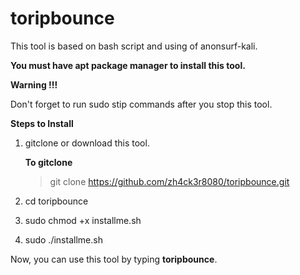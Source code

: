 # toripbounce
This tool is based on bash script and using of anonsurf-kali.

**You must have apt package manager to install this tool.**

**Warning !!!**

Don't forget to run sudo stip commands after you stop this tool.

**Steps to Install**

1. gitclone or download this tool.
    
    **To gitclone**
    > git clone https://github.com/zh4ck3r8080/toripbounce.git
    
2. cd toripbounce

3. sudo chmod +x installme.sh

4. sudo ./installme.sh

Now, you can use this tool by typing **toripbounce**.
